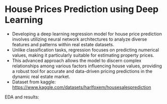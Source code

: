 # House Prices Prediction using Deep Learning

- Developing a deep learning regression model for house price prediction involves utilizing  neural network architectures to analyze diverse features and patterns within real estate datasets. 
- Unlike classification tasks, regression focuses on predicting numerical values, making it particularly suitable for estimating property prices. 
- This advanced approach allows the model to discern complex relationships among various factors influencing house values, providing a robust tool for accurate and data-driven pricing predictions in the dynamic real estate market.
- Dataset from kaggle: https://www.kaggle.com/datasets/harlfoxem/housesalesprediction

EDA and results:


